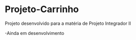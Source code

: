 # Projeto-Carrinho
Projeto desenvolvido para a matéria de Projeto Integrador II

-Ainda em desenvolvimento

